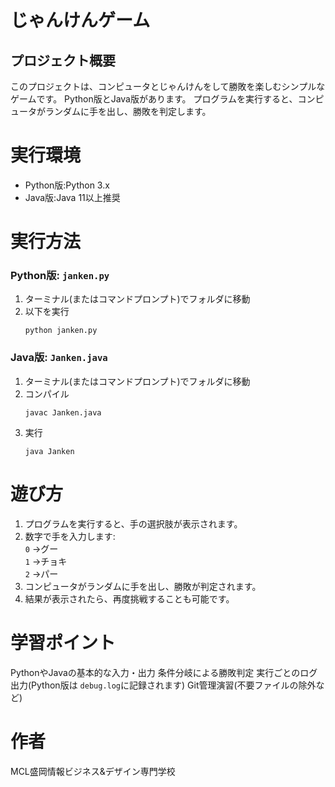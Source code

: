 # じゃんけんゲーム

## プロジェクト概要
このプロジェクトは、コンピュータとじゃんけんをして勝敗を楽しむシンプルなゲームです。
Python版とJava版があります。
プログラムを実行すると、コンピュータがランダムに手を出し、勝敗を判定します。
# 実行環境
- Python版:Python 3.x
- Java版:Java 11以上推奨
# 実行方法
### Python版: ```janken.py```
1.  ターミナル(またはコマンドプロンプト)でフォルダに移動
1. 以下を実行  
    ```
    python janken.py  
    ```  
### Java版: ```Janken.java```
1. ターミナル(またはコマンドプロンプト)でフォルダに移動
1. コンパイル  
    ```
    javac Janken.java
    ```  
1. 実行 
    ``` 
    java Janken  
    ```
# 遊び方
1. プログラムを実行すると、手の選択肢が表示されます。  
1. 数字で手を入力します:  
    ```0``` →グー    
    ```1``` →チョキ    
    ```2``` →パー    
1. コンピュータがランダムに手を出し、勝敗が判定されます。
1. 結果が表示されたら、再度挑戦することも可能です。
# 学習ポイント
PythonやJavaの基本的な入力・出力
条件分岐による勝敗判定
実行ごとのログ出力(Python版は ```debug.log```に記録されます)
Git管理演習(不要ファイルの除外など)
# 作者
MCL盛岡情報ビジネス&デザイン専門学校